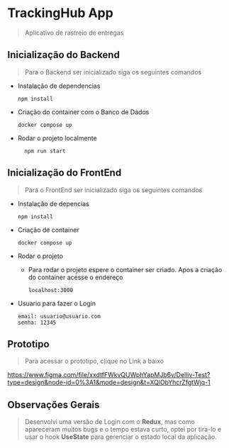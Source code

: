 #  TrackingHub App
> Aplicativo de rastreio de entregas


## Inicialização do Backend
> Para o Backend ser inicializado siga os seguintes comandos

+ Instalação de dependencias

      npm install
  
+ Criação do container com o Banco de Dados

      docker compose up
  
+ Rodar o projeto localmente

        npm run start


## Inicialização do FrontEnd
> Para o FrontEnd ser inicializado siga os seguintes comandos

+ Instalação de depencias

      npm install

+ Criação de container

      docker compose up

+ Rodar o projeto
  
  + Para rodar o projeto espere o container ser criado. Apos a criação do container acesse o endereço

        localhost:3000
    
+ Usuario para fazer o Login

      email: usuario@usuario.com
      senha: 12345
  
## Prototipo 
> Para acessar o prototipo, clique no Link a baixo

https://www.figma.com/file/xxdtfFWkvQUWphYapMJb6v/Delliv-Test?type=design&node-id=0%3A1&mode=design&t=XQlObYhcrZfgtWjq-1

## Observações Gerais
> Desenvolvi uma versão de Login com o __Redux__, mas como apareceram muitos bugs e o tempo estava curto, optei por tira-lo e usar o hook __UseState__ para gerenciar o estado local da aplicação.
